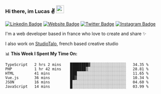 ### Hi there, im Lucas ✌️ <img src="https://media.giphy.com/media/hvRJCLFzcasrR4ia7z/giphy.gif" width="25px">
[![Linkedin Badge](https://img.shields.io/badge/-LinkedIn-0e76a8?style=flat-square&logo=Linkedin&logoColor=white)](https://www.linkedin.com/in/lucasbellier/)
[![Website Badge](https://img.shields.io/badge/Website-3b5998?style=flat-square&logo=google-chrome&logoColor=white)](https://lucasblr.fr)
[![Twitter Badge](https://img.shields.io/badge/-Twitter-00acee?style=flat-square&logo=Twitter&logoColor=white)](https://twitter.com/ImJustLucas_)
[![Instagram Badge](https://img.shields.io/badge/-Instagram-e4405f?style=flat-square&logo=Instagram&logoColor=white)](https://instagram.com/luuucas.blr/)

I'm a web developer based in france who love to create and share ✨

I also work on [StudioTalo](https://talodev.fr), french based creative studio

📊 **This Week I Spent My Time On:**
<!--START_SECTION:waka-->

```text
TypeScript   2 hrs 2 mins    ████████▓░░░░░░░░░░░░░░░░   34.35 %
PHP          1 hr 42 mins    ███████▒░░░░░░░░░░░░░░░░░   28.81 %
HTML         41 mins         ███░░░░░░░░░░░░░░░░░░░░░░   11.65 %
Vue.js       36 mins         ██▓░░░░░░░░░░░░░░░░░░░░░░   10.34 %
JSON         16 mins         █░░░░░░░░░░░░░░░░░░░░░░░░   04.60 %
JavaScript   14 mins         █░░░░░░░░░░░░░░░░░░░░░░░░   03.99 %
```

<!--END_SECTION:waka-->
